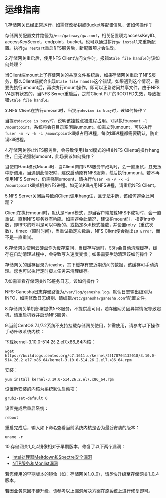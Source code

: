 # 运维指南

1.存储网关已经正常运行，如需修改秘钥或Bucket等配置信息，该如何操作？

存储网关配置文件路径为`/etc/gateway/gw.conf`，相关配置项为accessKeyID、accessKeySecret、endpoint、bucket。也可以通过执行`gw install`来重新配置。执行`gw restart`重启NFS服务后，新配置项才会生效。

2.存储网关重启后，使用NFS Client访问文件时，报错`Stale file handle`时该如何处理？

当Client端mount上了存储网关的共享文件系统后，如果存储网关重启了NFS服务，那么Client端就会出现`Stale file handle`这个错误。如果遇到这个情况，需要先执行umount后，再次执行mount操作，即可以正常访问共享文件。由于NFS V4是有状态的，当NFS Server重启后，之前Client PUT的ROOTFD失效，导致报错`Stale file handle`。

3.NFS Client在执行umount时，当提示`device is busy`时，该如何操作？

当提示`device is busy`时，说明该挂载点被进程占用。可以执行`umount -l /mountpoint`，系统将会在目录空闲后umount。如需立刻umount，可以执行`fuser -m -v -k -i /mountpoint`kill掉占用进程，每次kill进程都需要确认，防止误kill进程。

4.存储网关停止NFS服务后，会导致使用Hard模式的相关NFS Client的操作hang住，且无法强制umount，此场景该如何操作？

当使用Hard模式Mount时，当Client调用NFS服务不成功时，会一直重试，且无法中断调用。当遇到此情况时，建议启动原有NFS服务，然后执行umount。若不再使用NFS Server，仍需强制umount，请执行`fuser -m -v -k -i /mountpoint`kill掉相关NFS进程。如无法Kill占用NFS进程，请重启NFS Client。

5.NFS Server关闭后导致的Client调用hang住，且无法中断，该如何避免此问题？

Client在执行mount时，默认是Hard模式，即当客户端加载NFS不成功时，会一直重试，直到NFS服务器有响应。如需避免此情况，建议在mount时，指定intr参数，即RPC的呼叫是可以中断的。或指定Soft模式挂载，并设置retry（重试次数）、timeo（超时时间），当重试指定次数后，NFS Client便会抛出`IO Error`，而不是一直重试。

6.存储网关使用云硬盘作为缓存空间，当缓存写满时，S3fs会自动清理缓存，缓存在自动清理过程中，会导致写入速度变慢；如果需要手动清理该如何操作？

存储网关的缓存目录为/cache，其下缓存有您近期访问的数据，该缓存可手动清理。您也可以执行定时脚本任务来清理缓存。

7.如需查看存储网关NFS服务日志，该如何操作？

NFS-Ganesha日志存储路径为`/var/log/ganesha.log`，默认日志输出级别为INFO，如需修改日志级别，请编辑`/etc/ganesha/ganesha.conf`配置文件。

8.存储网关单机部署提供NFS服务，不提供高可用，若存储网关因异常情况导致宕机，请重启机器并启动NFS服务。

9.当前CentOS 7.1/7.2系统不支持挂载存储网关使用，如需使用，请参考以下操作手动升级系统内核：

下载kernel-3.10.0-514.26.2.el7.x86_64内核：

```
wget https://buildlogs.centos.org/c7.1611.u/kernel/20170704132018/3.10.0-514.26.2.el7.x86_64/kernel-3.10.0-514.26.2.el7.x86_64.rpm
```

安装：

```
yum install kernel-3.10.0-514.26.2.el7.x86_64.rpm
```

设置新安装的内核为系统默认启动项：

```
grub2-set-default 0
```

设置完成后重启系统：

```
reboot
```

重启完成后，输入如下命名查看当前系统内核是否为最近安装的版本：

```
uname -r
```
10.存储网关1_0_4镜像相对于早期版本，修复了以下两个漏洞：
- [Intel处理器Meltdown和Spectre安全漏洞](https://docs.jdcloud.com/cn/security-instruction/intel-meltdown-spectre-solution)
- [NTP服务和Monlist漏洞](https://docs.jdcloud.com/cn/security-instruction/ntp-monlist-vulnerability)

若您使用的早期版本的镜像（如：存储网关1_0_0），请尽快升级至存储网关1_0_4版本。

若因业务原因不便升级，请参考以上漏洞解决方案在原系统上进行修复即可。

